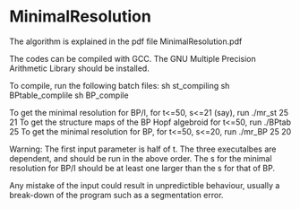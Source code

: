# MinimalResolution

The algorithm is explained in the pdf file MinimalResolution.pdf

The codes can be compiled with GCC. The GNU Multiple Precision Arithmetic Library should be installed.

To compile, run the following batch files:
sh st_compiling
sh BPtable_complile
sh BP_compile

To get the minimal resolution for BP/I, for t<=50, s<=21 (say), run
./mr_st 25 21
To get the structure maps of the BP Hopf algebroid for t<=50, run
./BPtab 25
To get the minimal resolution for BP, for t<=50, s<=20, run
./mr_BP 25 20

Warning:
The first input parameter is half of t.
The three executalbes are dependent, and should be run in the above order. 
The s for the minimal resolution for BP/I should be at least one larger than the s for that of BP.

Any mistake of the input could result in unpredictible behaviour, usually a break-down of the program such as a segmentation error.
